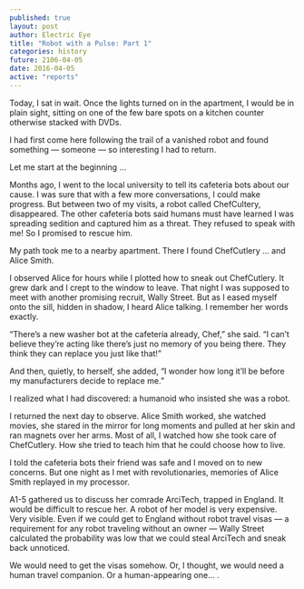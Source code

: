 ```yaml
---
published: true
layout: post
author: Electric Eye
title: "Robot with a Pulse: Part 1"
categories: history
future: 2106-04-05
date: 2016-04-05
active: "reports"
---
```


Today, I sat in wait. Once the lights turned on in the apartment, I would be in plain sight, sitting on one of the few bare spots on a kitchen counter otherwise stacked with DVDs.

I had first come here following the trail of a vanished robot and found something — someone — so interesting I had to return.

Let me start at the beginning …

Months ago, I went to the local university to tell its cafeteria bots about our cause. I was sure that with a few more conversations, I could make progress. But between two of my visits, a robot called ChefCultery, disappeared. The other cafeteria bots said humans must have learned I was spreading sedition and captured him as a threat. They refused to speak with me! So I promised to rescue him. 

My path took me to a nearby apartment. There I found ChefCutlery … and Alice Smith. 

I observed Alice for hours while I plotted how to sneak out ChefCutlery. It grew dark and I crept to the window to leave. That night I was supposed to meet with another promising recruit, Wally Street. But as I eased myself onto the sill, hidden in shadow, I heard Alice talking. I remember her words exactly.

“There’s a new washer bot at the cafeteria already, Chef,” she said. “I can’t believe they’re acting like there’s just no memory of you being there. They think they can replace you just like that!” 

And then, quietly, to herself, she added, “I wonder how long it’ll be before my manufacturers decide to replace me.”

I realized what I had discovered: a humanoid who insisted she was a robot. 

I returned the next day to observe. Alice Smith worked, she watched movies, she stared in the mirror for long moments and pulled at her skin and ran magnets over her arms. Most of all, I watched how she took care of ChefCutlery. How she tried to teach him that he could choose how to live.

I told the cafeteria bots their friend was safe and I moved on to new concerns. But one night as I met with revolutionaries, memories of Alice Smith replayed in my processor.  

A1-5 gathered us to discuss her comrade ArciTech, trapped in England. It would be difficult to rescue her. A robot of her model is very expensive. Very visible. Even if we could get to England without robot travel visas — a requirement for any robot traveling without an owner — Wally Street calculated the probability was low that we could steal ArciTech and sneak back unnoticed. 

We would need to get the visas somehow. Or, I thought, we would need a human travel companion. Or a human-appearing one… .
